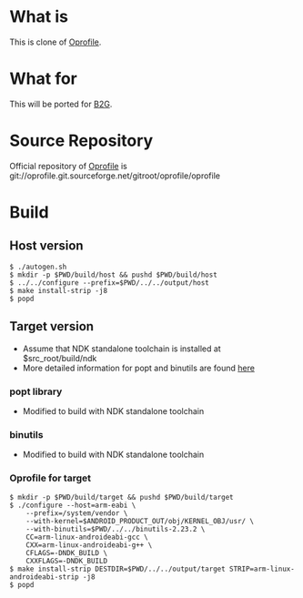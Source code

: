 # What is
 This is clone of [Oprofile](http://oprofile.sourceforge.net).
# What for
 This will be ported for [B2G](https://wiki.mozilla.org/B2G).

# Source Repository
 Official repository of [Oprofile](http://oprofile.sourceforge.net) is
git://oprofile.git.sourceforge.net/gitroot/oprofile/oprofile

# Build
## Host version
 ```shell
$ ./autogen.sh
$ mkdir -p $PWD/build/host && pushd $PWD/build/host
$ ../../configure --prefix=$PWD/../../output/host
$ make install-strip -j8
$ popd
```
## Target version
 * Assume that NDK standalone toolchain is installed at $src_root/build/ndk
 * More detailed information for popt and binutils are found [here](https://docs.google.com/document/d/15RTM2khWisEeecW50zZpyNLPDnQQA7ODl7BkPYFuvh8/pub#h.fegkfqzhz005)
### popt library
 * Modified to build with NDK standalone toolchain
### binutils
 *  Modified to build with NDK standalone toolchain
### Oprofile for target
```shell
$ mkdir -p $PWD/build/target && pushd $PWD/build/target
$ ./configure --host=arm-eabi \
    --prefix=/system/vendor \
    --with-kernel=$ANDROID_PRODUCT_OUT/obj/KERNEL_OBJ/usr/ \
    --with-binutils=$PWD/../../binutils-2.23.2 \
    CC=arm-linux-androideabi-gcc \
    CXX=arm-linux-androideabi-g++ \
    CFLAGS=-DNDK_BUILD \
    CXXFLAGS=-DNDK_BUILD
$ make install-strip DESTDIR=$PWD/../../output/target STRIP=arm-linux-androideabi-strip -j8
$ popd
```

